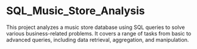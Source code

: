 # SQL_Music_Store_Analysis
This project analyzes a music store database using SQL queries to solve various business-related problems. It covers a range of tasks from basic to advanced queries, including data retrieval, aggregation, and manipulation.

